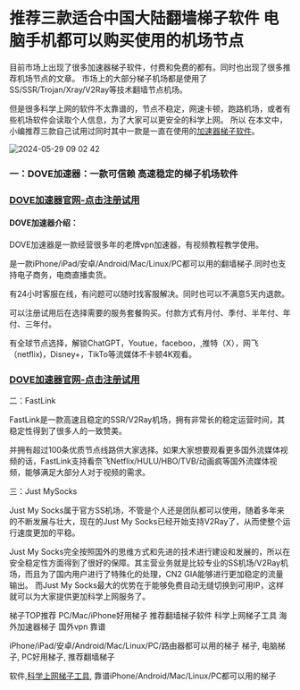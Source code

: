 # 推荐三款适合中国大陆翻墙梯子软件   电脑手机都可以购买使用的机场节点

目前市场上出现了很多加速器梯子软件，付费和免费的都有。同时也出现了很多推荐机场节点的文章。
市场上的大部分梯子机场都是使用了SS/SSR/Trojan/Xray/V2Ray等技术翻墙节点机场。

但是很多科学上网的软件不太靠谱的，节点不稳定，网速卡顿，跑路机场，或者有些机场软件会读取个人信息，为了大家可以更安全的科学上网。
所以 在本文中，小编推荐三款自己试用过同时其中一款是一直在使用的[加速器梯子软件](https://www.cnvintage.org/d/442-vpn)。

![2024-05-29 09 02 42](https://github.com/user-attachments/assets/c5eeff4d-4587-49e5-bf8e-3f8ce01941d7)

### 一：DOVE加速器：一款可信赖 高速稳定的梯子机场软件

### [DOVE加速器官网-点击注册试用](https://dove8.cc/a.php?alavBTtF8UB)

#### DOVE加速器介绍：

DOVE加速器是一款经营很多年的老牌vpn加速器，有视频教程教学使用。

是一款iPhone/iPad/安卓/Android/Mac/Linux/PC都可以用的翻墙梯子.同时也支持电子商务，电商直播卖货。

有24小时客服在线，有问题可以随时找客服解决。同时也可以不满意5天内退款。

可以注册试用后在选择需要的服务套餐购买。付款方式有月付、季付、半年付、年付、三年付。

有全球节点选择，解锁ChatGPT，Youtue，faceboo，,推特（X），网飞（netflix)，Disney+，TikTo等流媒体不卡顿4K观看。

### [DOVE加速器官网-点击注册试用](https://dove8.cc/a.php?alavBTtF8UB)

二：FastLink

FastLink是一款高速且稳定的SSR/V2Ray机场，拥有非常长的稳定运营时间，其稳定性得到了很多人的一致赞美。

并拥有超过100条优质节点线路供大家选择。如果大家想要观看更多国外流媒体视频的话，FastLink支持看奈飞Netflix/HULU/HBO/TVB/动画疯等国外流媒体视频，能够满足大部分人对于视频的需求。

三：Just MySocks

Just My Socks属于官方SS机场，不管是个人还是团队都可以使用，随着多年来的不断发展与壮大，现在的Just My Socks已经开始支持V2Ray了，从而使整个运行速度更加的平稳。

Just My Socks完全按照国外的思维方式和先进的技术进行建设和发展的，所以在安全稳定性方面得到了很好的保障。其主营业务就是比较专业的SS机场/V2Ray机场，而且为了国内用户进行了特殊化的处理，CN2 GIA能够进行更加稳定的流量输出。
而Just My Socks最大的优势在于能够免费自动无缝切换到可用IP，这样就可以为大家提供更加科学上网服务了。

梯子TOP推荐 PC/Mac/iPhone好用梯子 推荐翻墙梯子软件 科学上网梯子工具 海外加速器梯子 国外vpn 靠谱

iPhone/iPad/安卓/Android/Mac/Linux/PC/路由器都可以用的梯子 梯子, 电脑梯子, PC好用梯子, 推荐翻墙梯子

软件,[科学上网梯子工具](https://gitlab.com/gaosukexueshangwang/kexueshangwang), 靠谱iPhone/Android/Mac/Linux/PC都可以用的梯子



